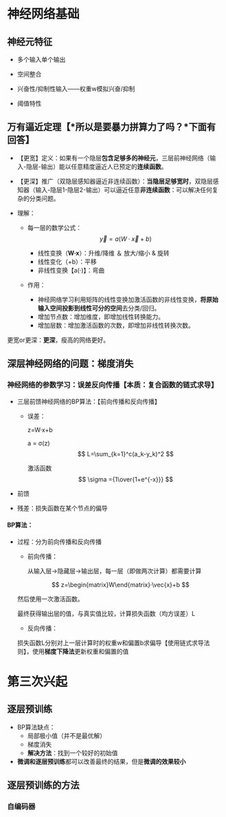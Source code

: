 # 神经网络基础

## 神经元特征

- 多个输入单个输出

- 空间整合
- 兴奋性/抑制性输入——权重w模拟兴奋/抑制
- 阈值特性





## 万有逼近定理【*所以是要暴力拼算力了吗？*下面有回答】

- 【更宽】定义：如果有一个隐层**包含足够多的神经元**，三层前神经网络（输入-隐层-输出）能以任意精度逼近人已预定的**连续函数**。

- 【更深】推广（双隐层感知器逼近非连续函数）：**当隐层足够宽时**，双隐层感知器（输入-隐层1-隐层2-输出）可以逼近任意**非连续函数**：可以解决任何复杂的分类问题。

- 理解：

  - 每一层的数学公式：
    $$
    \vec{y}=a(W· \vec{x}+b)
    $$

    - 线性变换（**W·x**）：升维/降维 ＆ 放大/缩小 & 旋转
    - 线性变化（+b）：平移
    - 非线性变换【a(·)】：弯曲

  - 作用：

    - 神经网络学习利用矩阵的线性变换加激活函数的非线性变换，**将原始输入空间投影到线性可分的空间**去分类/回归。
    - 增加节点数：增加维度，即增加线性转换能力。
    - 增加层数：增加激活函数的次数，即增加非线性转换次数。



更宽or更深：**更深**，瘦高的网络更好。



## 深层神经网络的问题：梯度消失

### 神经网络的参数学习：误差反向传播【本质：复合函数的链式求导】

- 三层前馈神经网络的BP算法：【前向传播和反向传播】

  - 误差：

    z=W·x+b

    a = σ(z)
    $$
    L=\sum_{k=1}^c(a_k-y_k)^2
    $$
    

    激活函数
    $$
    \sigma ={1\over{1+e^{-x}}}
    $$
    
- 前馈
  
- 残差：损失函数在某个节点的偏导

#### BP算法：

- 过程：分为前向传播和反向传播

  - 前向传播：

    从输入层→隐藏层→输出层，每一层（即做两次计算）都需要计算

  $$
  z=\begin{matrix}W\end{matrix}·\vec{x}+b
  $$

  然后使用一次激活函数。

  最终获得输出层的值，与真实值比较，计算损失函数（均方误差）L

  - 反向传播：

  损失函数L分别对上一层计算时的权重w和偏置b求偏导【使用链式求导法则】，使用**梯度下降法**更新权重和偏置的值



# 第三次兴起

## 逐层预训练

- BP算法缺点：
  - 局部极小值（并不是最优解）
  - 梯度消失
  - **解决方法**：找到一个较好的初始值
- **微调和逐层预训练**都可以改善最终的结果，但是**微调的效果较小**

## 逐层预训练的方法

### 自编码器

